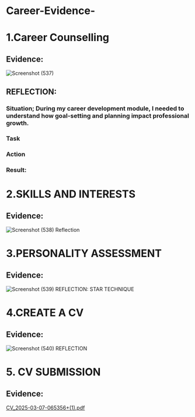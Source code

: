 # Career-Evidence-
# 1.Career Counselling 
## Evidence:
![Screenshot (537)](https://github.com/user-attachments/assets/83971d74-091f-41bd-bc01-2e32c35cd725)
## REFLECTION:
### Situation; During my career development module, I needed to understand how goal-setting and planning impact professional growth.
### Task
### Action
### Result:
# 2.SKILLS AND INTERESTS 
## Evidence: 
![Screenshot (538)](https://github.com/user-attachments/assets/6af82b4f-3b4d-4793-a9d7-f48d505bf243)
Reflection
# 3.PERSONALITY ASSESSMENT 
## Evidence:
![Screenshot (539)](https://github.com/user-attachments/assets/feb53cf3-60bd-409e-8af7-14d9dbe0f279)
REFLECTION: STAR TECHNIQUE  
# 4.CREATE A CV  
## Evidence:
![Screenshot (540)](https://github.com/user-attachments/assets/9c5c0cd4-2983-4abc-b097-bf287a01b665)
REFLECTION
# 5. CV SUBMISSION 
## Evidence:
[CV_2025-03-07-065356+(1).pdf](https://github.com/user-attachments/files/20375700/CV_2025-03-07-065356%2B.1.pdf)

